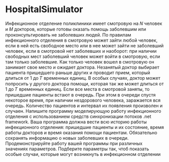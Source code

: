# HospitalSimulator

  Инфекционное отделение поликлиники имеет смотровую на 𝑁 человек и 𝑀 докторов, которые готовы оказать помощь заболевшим или проконсультировать не заболевших людей. По правилам инфекционного отделения в смотровую может зайти любой человек, если в ней есть свободное место или в нее может зайти не заболевший человек, если в смотровой нет заболевших и наоборот: при наличии свободных мест заболевший человек может войти в смотровую, если там только заболевшие. Как только человек вошел в смотровую он занимает свое место и ожидает доктора. Незанятый доктор выбирает пациента пришедшего раньше других и проводит прием, который длиться от 1 до 𝑇 временных единиц. В особых случаях, доктор может попросить у другого доктора помощи, которая так же может длиться от 1 до 𝑇 временных единиц.  Если все места в смотровой заняты, то пришедшие пациенты встают в очередь. При этом в очереди спустя некоторое время, при наличии нездорового человека, заражается вся очередь. Количество пациентов и интервал их появления произволен и случаен. Напишите программу моделирующую работу инфекционного отделения с использованием средств синхронизации потоков .net framework. Ваша программа должна вести всю историю работы инфекционного отделения: пришедшие пациенты и их состояние, время работы докторов и время оказания помощи пациентам.  Обязательно сохранять информацию о новых заболевших в очереди. Продемонстрируйте работу вашей программы при различных значениях параметров. Подберите параметры так, чтоб показать особые случаи, которые могут возникнуть в инфекционном отделении
